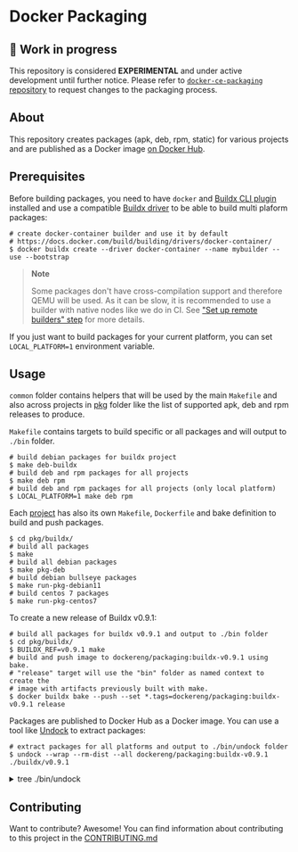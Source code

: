 # Docker Packaging

## :test_tube: Work in progress

This repository is considered **EXPERIMENTAL** and under active development
until further notice. Please refer to [`docker-ce-packaging` repository](https://github.com/docker/docker-ce-packaging)
to request changes to the packaging process.

## About

This repository creates packages (apk, deb, rpm, static) for various projects
and are published as a Docker image [on Docker Hub](https://hub.docker.com/r/dockereng/packaging).

## Prerequisites

Before building packages, you need to have `docker` and [Buildx CLI plugin](https://docs.docker.com/build/buildx/install/)
installed and use a compatible [Buildx driver](https://docs.docker.com/build/building/drivers/)
to be able to build multi plaform packages:

```shell
# create docker-container builder and use it by default
# https://docs.docker.com/build/building/drivers/docker-container/
$ docker buildx create --driver docker-container --name mybuilder --use --bootstrap
```

> **Note**
>
> Some packages don't have cross-compilation support and therefore QEMU will
> be used. As it can be slow, it is recommended to use a builder with native
> nodes like we do in CI. See ["Set up remote builders" step](.github/workflows/release.yml)
> for more details.

If you just want to build packages for your current platform, you can set
`LOCAL_PLATFORM=1` environment variable.

## Usage

`common` folder contains helpers that will be used by the main `Makefile` and
also across projects in [pkg](pkg) folder like the list of supported apk, deb
and rpm releases to produce.

`Makefile` contains targets to build specific or all packages and will output
to `./bin` folder.

```shell
# build debian packages for buildx project
$ make deb-buildx
# build deb and rpm packages for all projects
$ make deb rpm
# build deb and rpm packages for all projects (only local platform)
$ LOCAL_PLATFORM=1 make deb rpm
```

Each [project](pkg) has also its own `Makefile`, `Dockerfile` and bake
definition to build and push packages.

```shell
$ cd pkg/buildx/
# build all packages
$ make
# build all debian packages
$ make pkg-deb
# build debian bullseye packages
$ make run-pkg-debian11
# build centos 7 packages
$ make run-pkg-centos7
```

To create a new release of Buildx v0.9.1:

```shell
# build all packages for buildx v0.9.1 and output to ./bin folder
$ cd pkg/buildx/ 
$ BUILDX_REF=v0.9.1 make
# build and push image to dockereng/packaging:buildx-v0.9.1 using bake.
# "release" target will use the "bin" folder as named context to create the
# image with artifacts previously built with make.
$ docker buildx bake --push --set *.tags=dockereng/packaging:buildx-v0.9.1 release
```

Packages are published to Docker Hub as a Docker image. You can use a tool like [Undock](https://github.com/crazy-max/undock)
to extract packages:

```shell
# extract packages for all platforms and output to ./bin/undock folder
$ undock --wrap --rm-dist --all dockereng/packaging:buildx-v0.9.1 ./buildx/v0.9.1
```

<details>
  <summary>tree ./bin/undock</summary>

```
./buildx/v0.9.1/
├── centos
│   ├── 7
│   │   ├── amd64
│   │   │   └── docker-buildx-plugin-0.9.1-1.el7.x86_64.rpm
│   │   └── arm64
│   │       └── docker-buildx-plugin-0.9.1-1.el7.aarch64.rpm
│   ├── 8
│   │   ├── amd64
│   │   │   └── docker-buildx-plugin-0.9.1-1.el8.x86_64.rpm
│   │   └── arm64
│   │       └── docker-buildx-plugin-0.9.1-1.el8.aarch64.rpm
│   └── 9
│       ├── amd64
│       │   └── docker-buildx-plugin-0.9.1-1.el9.x86_64.rpm
│       └── arm64
│           └── docker-buildx-plugin-0.9.1-1.el9.aarch64.rpm
├── debian
│   ├── bullseye
│   │   ├── amd64
│   │   │   ├── docker-buildx-plugin_0.9.1-0_amd64.buildinfo
│   │   │   ├── docker-buildx-plugin_0.9.1-0_amd64.changes
│   │   │   └── docker-buildx-plugin_0.9.1-0_amd64.deb
│   │   ├── arm
│   │   │   ├── v6
│   │   │   │   ├── docker-buildx-plugin_0.9.1-0_armel.buildinfo
│   │   │   │   ├── docker-buildx-plugin_0.9.1-0_armel.changes
│   │   │   │   └── docker-buildx-plugin_0.9.1-0_armel.deb
│   │   │   └── v7
│   │   │       ├── docker-buildx-plugin_0.9.1-0_armhf.buildinfo
│   │   │       ├── docker-buildx-plugin_0.9.1-0_armhf.changes
│   │   │       └── docker-buildx-plugin_0.9.1-0_armhf.deb
│   │   ├── arm64
│   │   │   ├── docker-buildx-plugin_0.9.1-0_arm64.buildinfo
│   │   │   ├── docker-buildx-plugin_0.9.1-0_arm64.changes
│   │   │   └── docker-buildx-plugin_0.9.1-0_arm64.deb
│   │   └── s390x
│   │       ├── docker-buildx-plugin_0.9.1-0_s390x.buildinfo
│   │       ├── docker-buildx-plugin_0.9.1-0_s390x.changes
│   │       └── docker-buildx-plugin_0.9.1-0_s390x.deb
│   └── buster
│       ├── amd64
│       │   ├── docker-buildx-plugin_0.9.1-0_amd64.buildinfo
│       │   ├── docker-buildx-plugin_0.9.1-0_amd64.changes
│       │   └── docker-buildx-plugin_0.9.1-0_amd64.deb
│       ├── arm
│       │   └── v7
│       │       ├── docker-buildx-plugin_0.9.1-0_armhf.buildinfo
│       │       ├── docker-buildx-plugin_0.9.1-0_armhf.changes
│       │       └── docker-buildx-plugin_0.9.1-0_armhf.deb
│       └── arm64
│           ├── docker-buildx-plugin_0.9.1-0_arm64.buildinfo
│           ├── docker-buildx-plugin_0.9.1-0_arm64.changes
│           └── docker-buildx-plugin_0.9.1-0_arm64.deb
├── fedora
│   ├── 35
│   │   ├── amd64
│   │   │   └── docker-buildx-plugin-0.9.1-1.fc35.x86_64.rpm
│   │   ├── arm64
│   │   │   └── docker-buildx-plugin-0.9.1-1.fc35.aarch64.rpm
│   │   └── s390x
│   │       └── docker-buildx-plugin-0.9.1-1.fc35.s390x.rpm
│   ├── 36
│   │   ├── amd64
│   │   │   └── docker-buildx-plugin-0.9.1-1.fc36.x86_64.rpm
│   │   ├── arm64
│   │   │   └── docker-buildx-plugin-0.9.1-1.fc36.aarch64.rpm
│   │   └── s390x
│   │       └── docker-buildx-plugin-0.9.1-1.fc36.s390x.rpm
│   └── 37
│       ├── amd64
│       │   └── docker-buildx-plugin-0.9.1-1.fc37.x86_64.rpm
│       ├── arm64
│       │   └── docker-buildx-plugin-0.9.1-1.fc37.aarch64.rpm
│       └── s390x
│           └── docker-buildx-plugin-0.9.1-1.fc37.s390x.rpm
├── oraclelinux
│   ├── 7
│   │   ├── amd64
│   │   │   └── docker-buildx-plugin-0.9.1-1.el7.x86_64.rpm
│   │   └── arm64
│   │       └── docker-buildx-plugin-0.9.1-1.el7.aarch64.rpm
│   ├── 8
│   │   ├── amd64
│   │   │   └── docker-buildx-plugin-0.9.1-1.el8.x86_64.rpm
│   │   └── arm64
│   │       └── docker-buildx-plugin-0.9.1-1.el8.aarch64.rpm
│   └── 9
│       ├── amd64
│       │   └── docker-buildx-plugin-0.9.1-1.el9.x86_64.rpm
│       └── arm64
│           └── docker-buildx-plugin-0.9.1-1.el9.aarch64.rpm
├── raspbian
│   ├── bullseye
│   │   └── arm
│   │       └── v7
│   │           ├── docker-buildx-plugin_0.9.1-0_armhf.buildinfo
│   │           ├── docker-buildx-plugin_0.9.1-0_armhf.changes
│   │           └── docker-buildx-plugin_0.9.1-0_armhf.deb
│   └── buster
│       └── arm
│           └── v7
│               ├── docker-buildx-plugin_0.9.1-0_armhf.buildinfo
│               ├── docker-buildx-plugin_0.9.1-0_armhf.changes
│               └── docker-buildx-plugin_0.9.1-0_armhf.deb
├── static
│   ├── darwin
│   │   ├── amd64
│   │   │   └── docker-buildx-plugin_0.9.1.tgz
│   │   └── arm64
│   │       └── docker-buildx-plugin_0.9.1.tgz
│   ├── linux
│   │   ├── amd64
│   │   │   └── docker-buildx-plugin_0.9.1.tgz
│   │   ├── arm
│   │   │   ├── v6
│   │   │   │   └── docker-buildx-plugin_0.9.1.tgz
│   │   │   └── v7
│   │   │       └── docker-buildx-plugin_0.9.1.tgz
│   │   ├── arm64
│   │   │   └── docker-buildx-plugin_0.9.1.tgz
│   │   ├── riscv64
│   │   │   └── docker-buildx-plugin_0.9.1.tgz
│   │   └── s390x
│   │       └── docker-buildx-plugin_0.9.1.tgz
│   └── windows
│       ├── amd64
│       │   └── docker-buildx-plugin_0.9.1.zip
│       └── arm64
│           └── docker-buildx-plugin_0.9.1.zip
└── ubuntu
    ├── bionic
    │   ├── amd64
    │   │   ├── docker-buildx-plugin_0.9.1-0_amd64.buildinfo
    │   │   ├── docker-buildx-plugin_0.9.1-0_amd64.changes
    │   │   └── docker-buildx-plugin_0.9.1-0_amd64.deb
    │   ├── arm
    │   │   └── v7
    │   │       ├── docker-buildx-plugin_0.9.1-0_armhf.buildinfo
    │   │       ├── docker-buildx-plugin_0.9.1-0_armhf.changes
    │   │       └── docker-buildx-plugin_0.9.1-0_armhf.deb
    │   ├── arm64
    │   │   ├── docker-buildx-plugin_0.9.1-0_arm64.buildinfo
    │   │   ├── docker-buildx-plugin_0.9.1-0_arm64.changes
    │   │   └── docker-buildx-plugin_0.9.1-0_arm64.deb
    │   └── s390x
    │       ├── docker-buildx-plugin_0.9.1-0_s390x.buildinfo
    │       ├── docker-buildx-plugin_0.9.1-0_s390x.changes
    │       └── docker-buildx-plugin_0.9.1-0_s390x.deb
    ├── focal
    │   ├── amd64
    │   │   ├── docker-buildx-plugin_0.9.1-0_amd64.buildinfo
    │   │   ├── docker-buildx-plugin_0.9.1-0_amd64.changes
    │   │   └── docker-buildx-plugin_0.9.1-0_amd64.deb
    │   ├── arm
    │   │   └── v7
    │   │       ├── docker-buildx-plugin_0.9.1-0_armhf.buildinfo
    │   │       ├── docker-buildx-plugin_0.9.1-0_armhf.changes
    │   │       └── docker-buildx-plugin_0.9.1-0_armhf.deb
    │   ├── arm64
    │   │   ├── docker-buildx-plugin_0.9.1-0_arm64.buildinfo
    │   │   ├── docker-buildx-plugin_0.9.1-0_arm64.changes
    │   │   └── docker-buildx-plugin_0.9.1-0_arm64.deb
    │   └── s390x
    │       ├── docker-buildx-plugin_0.9.1-0_s390x.buildinfo
    │       ├── docker-buildx-plugin_0.9.1-0_s390x.changes
    │       └── docker-buildx-plugin_0.9.1-0_s390x.deb
    └── jammy
        ├── amd64
        │   ├── docker-buildx-plugin_0.9.1-0_amd64.buildinfo
        │   ├── docker-buildx-plugin_0.9.1-0_amd64.changes
        │   └── docker-buildx-plugin_0.9.1-0_amd64.deb
        ├── arm
        │   └── v7
        │       ├── docker-buildx-plugin_0.9.1-0_armhf.buildinfo
        │       ├── docker-buildx-plugin_0.9.1-0_armhf.changes
        │       └── docker-buildx-plugin_0.9.1-0_armhf.deb
        ├── arm64
        │   ├── docker-buildx-plugin_0.9.1-0_arm64.buildinfo
        │   ├── docker-buildx-plugin_0.9.1-0_arm64.changes
        │   └── docker-buildx-plugin_0.9.1-0_arm64.deb
        └── s390x
            ├── docker-buildx-plugin_0.9.1-0_s390x.buildinfo
            ├── docker-buildx-plugin_0.9.1-0_s390x.changes
            └── docker-buildx-plugin_0.9.1-0_s390x.deb

87 directories, 97 files
```
</details>

## Contributing

Want to contribute? Awesome! You can find information about contributing to
this project in the [CONTRIBUTING.md](/.github/CONTRIBUTING.md)
